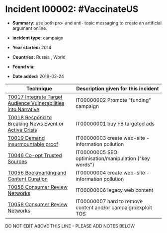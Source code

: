 # Incident I00002: #VaccinateUS

* **Summary:** use both pro- and anti- topic messaging to create an artificial argument online. 

* **incident type**: campaign

* **Year started:** 2014

* **Countries:** Russia , World

* **Found via:** 

* **Date added:** 2019-02-24
 

| Technique | Description given for this incident |
| --------- | ------------------------- |
| [T0017 Integrate Target Audience Vulnerabilities into Narrative](../generated_pages/techniques/T0017.md) | IT00000002 Promote "funding" campaign |
| [T0018 Respond to Breaking News Event or Active Crisis](../generated_pages/techniques/T0018.md) | IT00000001 buy FB targeted ads |
| [T0019 Demand insurmountable proof](../generated_pages/techniques/T0019.md) | IT00000003 create web-site - information pollution |
| [T0046 Co-opt Trusted Sources](../generated_pages/techniques/T0046.md) | IT00000005 SEO optimisation/manipulation ("key words") |
| [T0056 Bookmarking and Content Curation](../generated_pages/techniques/T0056.md) | IT00000004 create web-site - information pollution |
| [T0058 Consumer Review Networks](../generated_pages/techniques/T0058.md) | IT00000006 legacy web content |
| [T0058 Consumer Review Networks](../generated_pages/techniques/T0058.md) | IT00000007 hard to remove content and/or campaign/exploit TOS |


DO NOT EDIT ABOVE THIS LINE - PLEASE ADD NOTES BELOW